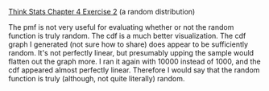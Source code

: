 [Think Stats Chapter 4 Exercise 2](http://greenteapress.com/thinkstats2/html/thinkstats2005.html#toc41) (a random distribution)

The pmf is not very useful for evaluating whether or not the random function is truly random. The cdf is a much better visualization. The cdf graph I generated (not sure how to share) does appear to be sufficiently random. It's not perfectly linear, but presumably upping the sample would flatten out the graph more. I ran it again with 10000 instead of 1000, and the cdf appeared almost perfectly linear. Therefore I would say that the random function is truly (although, not quite literally) random.
